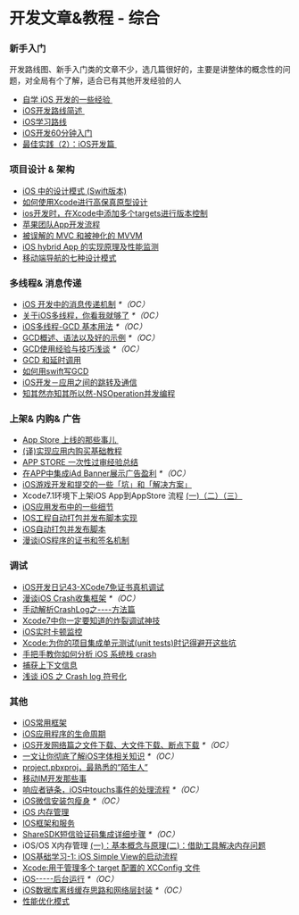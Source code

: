 # 开发文章&教程 - 综合
### 新手入门
开发路线图、新手入门类的文章不少，选几篇很好的，主要是讲整体的概念性的问题，对全局有个了解，适合已有其他开发经验的人
- [自学 iOS 开发的一些经验 ][1]
- [iOS开发路线简述 ][2]
- [iOS学习路线][3]
- [iOS开发60分钟入门][4]
- [最佳实践（2）：iOS开发篇 ][5]

### 项目设计 & 架构
- [iOS 中的设计模式 (Swift版本)][6]
- [如何使用Xcode进行高保真原型设计][7]
- [ios开发时，在Xcode中添加多个targets进行版本控制][8]
- [苹果团队App开发流程][9]
- [被误解的 MVC 和被神化的 MVVM][10]
- [iOS hybrid App 的实现原理及性能监测][11]
- [移动端导航的七种设计模式][12]

### 多线程& 消息传递
- [iOS 开发中的消息传递机制][13] _\*（OC）_
- [关于iOS多线程，你看我就够了][14] _\*（OC）_
- [iOS多线程-GCD 基本用法][15] _\*（OC）_
- [GCD概述、语法以及好的示例][16] _\*（OC）_
- [GCD使用经验与技巧浅谈][17] _\*（OC）_
- [GCD 和延时调用][18]
- [如何用swift写GCD][19]
- [iOS开发－应用之间的跳转及通信][20]
- [知其然亦知其所以然-NSOperation并发编程][21]

### 上架& 内购& 广告
- [App Store 上线的那些事儿 ][22]
- [(译)实现应用内购买基础教程][23]
- [APP STORE 一次性过审经验总结][24]
- [在APP中集成iAd Banner展示广告盈利][25] _\*（OC）_
- [iOS游戏开发和提交的一些「坑」和「解决方案」][26]
- Xcode7.1环境下上架iOS App到AppStore 流程 [(一)][27][（二）][28][（三）][29]
- [iOS应用发布中的一些细节][30]
- [IOS工程自动打包并发布脚本实现][31]
- [iOS自动打包并发布脚本][32]
- [漫谈iOS程序的证书和签名机制][33]

### 调试
- [iOS开发日记43-XCode7免证书真机调试][34]
- [漫谈iOS Crash收集框架][35] _\*（OC）_
- [手动解析CrashLog之----方法篇][36]
- [Xcode7中你一定要知道的炸裂调试神技][37]
- [iOS实时卡顿监控][38]
- [Xcode:为你的项目集成单元测试(unit tests)时记得避开这些坑][39]
- [手把手教你如何分析 iOS 系统栈 crash][40]
- [捕获上下文信息][41]
- [浅谈 iOS 之 Crash log 符号化][42]

### 其他
- [iOS常用框架][43]
- [iOS应用程序的生命周期][44]
- [iOS开发网络篇之文件下载、大文件下载、断点下载][45] _\*（OC）_
- [一文让你彻底了解iOS字体相关知识][46] _\*（OC）_
- [project.pbxproj，最熟悉的”陌生人”][47]
- [移动IM开发那些事][48]
- [响应者链条，iOS中touchs事件的处理流程][49] _\*（OC）_
- [iOS微信安装包瘦身][50] _\*（OC）_
- [iOS 内存管理][51]
- [IOS框架和服务][52]
- [ShareSDK短信验证码集成详细步骤][53] _\*（OC）_
- iOS/OS X内存管理 [(一)：基本概念与原理][54][(二)：借助工具解决内存问题][55]
- [IOS基础学习-1: iOS Simple View的启动流程][56]
- [Xcode:用于管理多个 target 配置的 XCConfig 文件][57]
- [iOS-----后台运行][58] _\*（OC）_
- [iOS数据库离线缓存思路和网络层封装][59] _\*（OC）_
- [性能优化模式][60]


[1]:	http://limboy.me/ios/2014/12/31/learning-ios.html
[2]:	http://www.coderyi.com/archives/397
[3]:	http://ios.skyfox.org/route.html
[4]:	http://blog.csdn.net/a451493485/article/details/9364867
[5]:	http://ios.jobbole.com/81830/
[6]:	http://wiki.jikexueyuan.com/project/ios-design-patterns-in-swift/
[7]:	http://isux.tencent.com/xcode-storyboard.html
[8]:	http://blog.csdn.net/ysysbaobei/article/details/10951991
[9]:	http://atleeon.com/write/2015/08/30/fake-it-till-you-make-it/
[10]:	http://blog.devtang.com/blog/2015/11/02/mvc-and-mvvm/ "被误解的 MVC 和被神化的 MVVM"
[11]:	http://www.cocoachina.com/ios/20151118/14270.html
[12]:	http://www.ui.cn/detail/73429.html
[13]:	http://objccn.io/issue-7-4/
[14]:	http://www.jianshu.com/p/0b0d9b1f1f19
[15]:	http://www.jianshu.com/p/e0928a243373
[16]:	https://github.com/bboyfeiyu/iOS-tech-frontier/blob/master/issue-2/GCD%E6%A6%82%E8%BF%B0%E3%80%81%E8%AF%AD%E6%B3%95%E4%BB%A5%E5%8F%8A%E5%A5%BD%E7%9A%84%E7%A4%BA%E4%BE%8B.md
[17]:	http://tutuge.me/2015/04/03/something-about-gcd/
[18]:	http://swifter.tips/gcd-delay-call/
[19]:	http://www.starming.com/index.php?v=index&view=24
[20]:	http://www.cnblogs.com/GarveyCalvin/p/4877115.html "iOS开发－应用之间的跳转及通信"
[21]:	http://www.jianshu.com/p/ebb3e42049fd "知其然亦知其所以然-NSOperation并发编程"
[22]:	http://wiki.jikexueyuan.com/project/app-store-refused/
[23]:	http://www.jianshu.com/p/741b2a044e78
[24]:	http://pmjane.com/post/app-store-ci-xing-guo-shen-jing-yan-zong-jie
[25]:	http://www.cocoachina.com/ios/20140928/9780.html
[26]:	http://wuzhiwei.net/ios_dev_trap_and_solution/ "iOS游戏开发和提交的一些「坑」和「解决方案」"
[27]:	http://www.cnblogs.com/ChinaKingKong/p/4957682.html "Xcode7.1环境下上架iOS App到AppStore 流程 (Part 一)"
[28]:	http://www.cnblogs.com/ChinaKingKong/p/4964549.html
[29]:	http://www.cnblogs.com/ChinaKingKong/p/4964745.html
[30]:	http://www.cnblogs.com/daiweilai/p/4974394.html "iOS应用发布中的一些细节"
[31]:	http://blog.nswebfrog.com/2013/02/18/ios-automation/ "IOS工程自动打包并发布脚本实现"
[32]:	http://liumh.com/2015/11/25/ios-auto-archive-ipa/ "iOS自动打包并发布脚本"
[33]:	http://www.pchou.info/ios/2015/12/14/ios-certification-and-code-sign.html "漫谈iOS程序的证书和签名机制"
[34]:	http://www.cnblogs.com/Twisted-Fate/p/4935487.html "iOS开发日记43-XCode7免证书真机调试"
[35]:	http://nianxi.net/ios/ios-crash-reporter/
[36]:	http://foggry.com/blog/2015/07/27/ru-he-shou-dong-jie-xi-crashlog/
[37]:	http://www.jianshu.com/p/70ed36cf8a98
[38]:	http://www.tanhao.me/code/151113.html/ "iOS实时卡顿监控"
[39]:	http://www.jianshu.com/p/d15a7dea0c5a "Xcode:为你的项目集成单元测试(unit tests)时记得避开这些坑"
[40]:	http://bugly.qq.com/bbs/forum.php?mod=viewthread&tid=194
[41]:	http://swift.gg/2015/11/16/capturing-context-swiftlang/ "捕获上下文信息"
[42]:	http://news.oneapm.com/crash-log-ios/ "浅谈 iOS 之 Crash log 符号化"
[43]:	http://www.jianshu.com/p/e7fc525f342d
[44]:	http://www.jianshu.com/p/aa50e5350852?utm_campaign=maleskine&utm_content=note&utm_medium=writer_share&utm_source=weibo
[45]:	http://www.jianshu.com/p/f65e32012f07
[46]:	http://www.cnblogs.com/dsxniubility/p/4699352.html
[47]:	http://www.olinone.com/?p=215
[48]:	http://xiangwangfeng.com/2015/05/20/%E7%A7%BB%E5%8A%A8IM%E5%BC%80%E5%8F%91%E9%82%A3%E4%BA%9B%E4%BA%8B/
[49]:	http://www.cnblogs.com/suqiankun/p/4944042.html "响应者链条，iOS中touchs事件的处理流程。"
[50]:	https://mp.weixin.qq.com/s?__biz=MzAwNDY1ODY2OQ==&mid=207986417&idx=1&sn=77ea7d8e4f8ab7b59111e78c86ccfe66&scene=1&srcid=1024pgRuhHtElUqPlXjsizht&key=b410d3164f5f798e9752971b4cb76dd5efae6b5c2f1f10cbafd3573c6186c16ee60ce346711f7433ff6ab0d6aa974e3e&ascene=0&uin=MTQxOTU1ODg4MQ%3D%3D&devicetype=iMac+MacBookPro11%2C5+OSX+OSX+10.11+build(15A284)&version=11020201&pass_ticket=h1CfhovWAS61j24tFYTljyTFl4r9BUlFON7H%2BNl6hMV1ZpVN2kG4%2FLL6yxnDUjd9
[51]:	http://www.cnblogs.com/huangjianwu/p/4962772.html "iOS 内存管理"
[52]:	http://www.cnblogs.com/jgCho/p/4960048.html "IOS框架和服务"
[53]:	http://www.cnblogs.com/ithongjie/p/4974608.html "ShareSDK短信验证码集成详细步骤"
[54]:	http://www.jianshu.com/p/1928b54e1253 "iOS/OS X内存管理(一)：基本概念与原理"
[55]:	http://www.jianshu.com/p/09c5141d4531 "iOS/OS X内存管理(二)：借助工具解决内存问题"
[56]:	http://www.cnblogs.com/eachcto/p/5010304.html "IOS基础学习-1: iOS Simple View的启动流程"
[57]:	http://swift.gg/2015/12/01/xcode-xcconfig-files-for-managing-targets-configurations/ "Xcode:用于管理多个 target 配置的 XCConfig 文件"
[58]:	http://www.cnblogs.com/congli0220/p/5019945.html "iOS-----后台运行"
[59]:	http://www.jianshu.com/p/f2e59e98ab86 "iOS数据库离线缓存思路和网络层封装"
[60]:	http://tech.meituan.com/performance_tuning_pattern.html "性能优化模式"